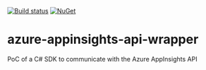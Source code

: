 [![Build status](https://aleclerc.visualstudio.com/azure-appinsights-api-wrapper/_apis/build/status/AppInsights.Http%20-%20Nuget)](https://aleclerc.visualstudio.com/azure-appinsights-api-wrapper/_build/latest?definitionId=6) [![NuGet](https://img.shields.io/nuget/v/AppInsights.Http.svg)](https://www.nuget.org/packages/AppInsights.Http/)

# azure-appinsights-api-wrapper
PoC of a C# SDK to communicate with the Azure AppInsights API
